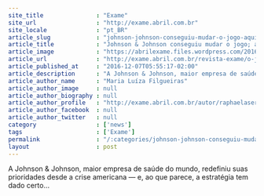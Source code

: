 ```yaml
---
site_title               : "Exame"
site_url                 : "http://exame.abril.com.br"
site_locale              : "pt_BR"
article_slug             : "johnson-johnson-conseguiu-mudar-o-jogo-aqui-ela-conta-como"
article_title            : "Johnson & Johnson conseguiu mudar o jogo; aqui ela conta como"
article_image            : "https://abrilexame.files.wordpress.com/2016/11/alex-jj.jpg?quality=70&strip=all&w=680"
article_url              : "http://exame.abril.com.br/revista-exame/o-jogo-mudou/"
article_published_at     : "2016-12-07T05:55:17-02:00"
article_description      : "A Johnson & Johnson, maior empresa de saúde do mundo, redefiniu suas prioridades desde a crise americana — e, ao que parece, a estratégia tem dado certo..."
article_author_name      : "Maria Luíza Filgueiras"
article_author_image     : null
article_author_biography : null
article_author_profile   : "http://exame.abril.com.br/autor/raphaelasereno/"
article_author_facebook  : null
article_author_twitter   : null
category                 : ['news']
tags                     : ['Exame']
permalink                : "/:categories/johnson-johnson-conseguiu-mudar-o-jogo-aqui-ela-conta-como/"
layout                   : post
---
```


A Johnson & Johnson, maior empresa de saúde do mundo, redefiniu suas prioridades desde a crise americana — e, ao que parece, a estratégia tem dado certo...
